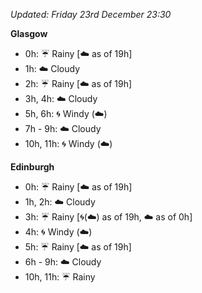 *Updated: Friday 23rd December 23:30*

**Glasgow**

* 0h: :umbrella: Rainy [:cloud: as of 19h]
* 1h: :cloud: Cloudy
* 2h: :umbrella: Rainy [:cloud: as of 19h]
* 3h, 4h: :cloud: Cloudy
* 5h, 6h: :cyclone: Windy (:cloud:)
* 7h - 9h: :cloud: Cloudy
* 10h, 11h: :cyclone: Windy (:cloud:)

**Edinburgh**

* 0h: :umbrella: Rainy [:cloud: as of 19h]
* 1h, 2h: :cloud: Cloudy
* 3h: :umbrella: Rainy [:cyclone:(:cloud:) as of 19h, :cloud: as of 0h]
* 4h: :cyclone: Windy (:cloud:)
* 5h: :umbrella: Rainy [:cloud: as of 19h]
* 6h - 9h: :cloud: Cloudy
* 10h, 11h: :umbrella: Rainy
